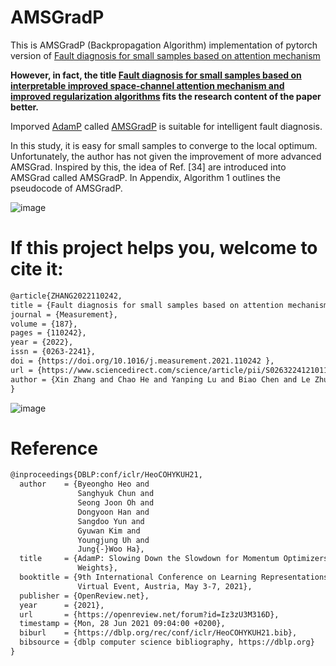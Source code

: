 # AMSGradP
This is AMSGradP (Backpropagation Algorithm) implementation of pytorch version of  [Fault diagnosis for small samples based on attention mechanism
](https://www.sciencedirect.com/science/article/pii/S0263224121011507)

**However, in fact, the title [Fault diagnosis for small samples based on interpretable improved space-channel attention mechanism and improved regularization algorithms](https://www.sciencedirect.com/science/article/pii/S0263224121011507) fits the research content of the paper better.**

Imporved [AdamP](https://openreview.net/forum?id=Iz3zU3M316D) called  [AMSGradP](https://www.sciencedirect.com/science/article/pii/S0263224121011507) is suitable for intelligent fault diagnosis.

In this study, it is easy for small samples to converge to the local optimum. Unfortunately, the author has not given the improvement of more advanced AMSGrad. Inspired by this, the idea of Ref. [34] are introduced into AMSGrad called AMSGradP. In Appendix, Algorithm 1 outlines the pseudocode of AMSGradP.

![image](https://user-images.githubusercontent.com/19371493/144706901-ce59398c-3b9d-4aee-b65e-69e94b0d6328.png)

# If this project helps you, welcome to cite it:
```html
@article{ZHANG2022110242,  
title = {Fault diagnosis for small samples based on attention mechanism},  
journal = {Measurement},  
volume = {187},  
pages = {110242},  
year = {2022},  
issn = {0263-2241},  
doi = {https://doi.org/10.1016/j.measurement.2021.110242 },  
url = {https://www.sciencedirect.com/science/article/pii/S0263224121011507},  
author = {Xin Zhang and Chao He and Yanping Lu and Biao Chen and Le Zhu and Li Zhang}  
}
```
![image](https://user-images.githubusercontent.com/19371493/144707296-2731c87b-8469-4e2e-b0da-fa5edaca72be.png)

# Reference

```html
@inproceedings{DBLP:conf/iclr/HeoCOHYKUH21,
  author    = {Byeongho Heo and
               Sanghyuk Chun and
               Seong Joon Oh and
               Dongyoon Han and
               Sangdoo Yun and
               Gyuwan Kim and
               Youngjung Uh and
               Jung{-}Woo Ha},
  title     = {AdamP: Slowing Down the Slowdown for Momentum Optimizers on Scale-invariant
               Weights},
  booktitle = {9th International Conference on Learning Representations, {ICLR} 2021,
               Virtual Event, Austria, May 3-7, 2021},
  publisher = {OpenReview.net},
  year      = {2021},
  url       = {https://openreview.net/forum?id=Iz3zU3M316D},
  timestamp = {Mon, 28 Jun 2021 09:04:00 +0200},
  biburl    = {https://dblp.org/rec/conf/iclr/HeoCOHYKUH21.bib},
  bibsource = {dblp computer science bibliography, https://dblp.org}
}
```

